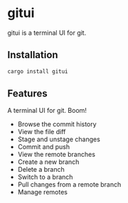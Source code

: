 # gitui

gitui is a terminal UI for git.

## Installation

```bash
cargo install gitui
```

## Features

A terminal UI for git. Boom!

- Browse the commit history
- View the file diff
- Stage and unstage changes
- Commit and push
- View the remote branches
- Create a new branch
- Delete a branch
- Switch to a branch
- Pull changes from a remote branch
- Manage remotes
